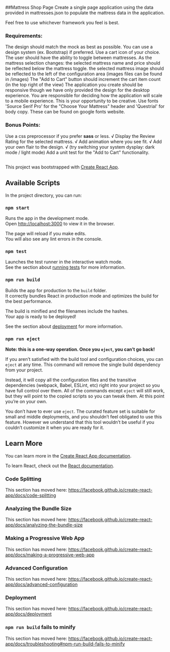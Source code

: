 ##Mattress Shop Page
Create a single page application using the data provided in mattresses.json to populate the mattress data in the application.

Feel free to use whichever framework you feel is best.

### Requirements:
The design should match the mock as best as possible.
You can use a design system (ex. Bootstrap) if preferred.
Use a cart icon of your choice.
The user should have the ability to toggle between mattresses.
As the mattress selection changes:
the selected mattress name and price should be reflected below the mattress toggle.
the selected mattress image should be reflected to the left of the configuration area (images files can be found in /images)
The "Add to Cart" button should increment the cart item count (in the top right of the view)
The application you create should be responsive though we have only provided the design for the desktop experience. You are responsible for deciding how the application will scale to a mobile experience. This is your opportunity to be creative.
Use fonts 'Source Serif Pro' for the "Choose Your Mattress" header and 'Questrial' for body copy. These can be found on google fonts website.
### Bonus Points:
Use a css preprocessor if you prefer **sass** or less. √
Display the Review Rating for the selected mattress. √
Add animation where you see fit. √
Add your own flair to the design. √ (try switching your system dysplay: dark mode / light mode)
Add a unit test for the "Add to Cart" functionality.

## 

This project was bootstrapped with [Create React App](https://github.com/facebook/create-react-app).

## Available Scripts

In the project directory, you can run:

### `npm start`

Runs the app in the development mode.<br />
Open [http://localhost:3000](http://localhost:3000) to view it in the browser.

The page will reload if you make edits.<br />
You will also see any lint errors in the console.

### `npm test`

Launches the test runner in the interactive watch mode.<br />
See the section about [running tests](https://facebook.github.io/create-react-app/docs/running-tests) for more information.

### `npm run build`

Builds the app for production to the `build` folder.<br />
It correctly bundles React in production mode and optimizes the build for the best performance.

The build is minified and the filenames include the hashes.<br />
Your app is ready to be deployed!

See the section about [deployment](https://facebook.github.io/create-react-app/docs/deployment) for more information.

### `npm run eject`

**Note: this is a one-way operation. Once you `eject`, you can’t go back!**

If you aren’t satisfied with the build tool and configuration choices, you can `eject` at any time. This command will remove the single build dependency from your project.

Instead, it will copy all the configuration files and the transitive dependencies (webpack, Babel, ESLint, etc) right into your project so you have full control over them. All of the commands except `eject` will still work, but they will point to the copied scripts so you can tweak them. At this point you’re on your own.

You don’t have to ever use `eject`. The curated feature set is suitable for small and middle deployments, and you shouldn’t feel obligated to use this feature. However we understand that this tool wouldn’t be useful if you couldn’t customize it when you are ready for it.

## Learn More

You can learn more in the [Create React App documentation](https://facebook.github.io/create-react-app/docs/getting-started).

To learn React, check out the [React documentation](https://reactjs.org/).

### Code Splitting

This section has moved here: https://facebook.github.io/create-react-app/docs/code-splitting

### Analyzing the Bundle Size

This section has moved here: https://facebook.github.io/create-react-app/docs/analyzing-the-bundle-size

### Making a Progressive Web App

This section has moved here: https://facebook.github.io/create-react-app/docs/making-a-progressive-web-app

### Advanced Configuration

This section has moved here: https://facebook.github.io/create-react-app/docs/advanced-configuration

### Deployment

This section has moved here: https://facebook.github.io/create-react-app/docs/deployment

### `npm run build` fails to minify

This section has moved here: https://facebook.github.io/create-react-app/docs/troubleshooting#npm-run-build-fails-to-minify
